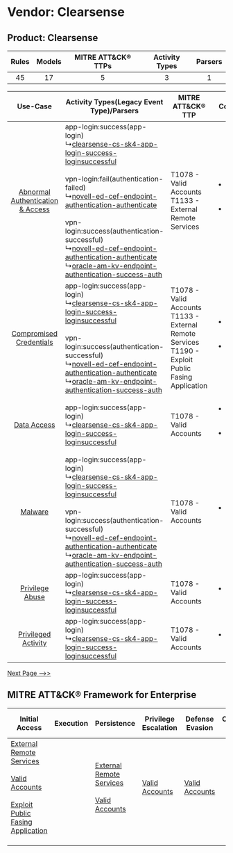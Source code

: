 Vendor: Clearsense
==================
Product: Clearsense
-------------------
| Rules | Models | MITRE ATT&CK® TTPs | Activity Types | Parsers |
|:-----:|:------:|:------------------:|:--------------:|:-------:|
|  45   |   17   |         5          |       3        |    1    |

|    Use-Case    | Activity Types(Legacy Event Type)/Parsers    | MITRE ATT&CK® TTP    | Content    |
|:----:| ---- | ---- | ---- |
| [Abnormal Authentication & Access](../../../UseCases/uc_abnormal_authentication_&_access.md) |  app-login:success(app-login)<br> ↳[clearsense-cs-sk4-app-login-success-loginsuccessful](Ps/pC_clearsensecssk4apploginsuccessloginsuccessful.md)<br><br> vpn-login:fail(authentication-failed)<br> ↳[novell-ed-cef-endpoint-authentication-authenticate](Ps/pC_novelledcefendpointauthenticationauthenticate.md)<br><br> vpn-login:success(authentication-successful)<br> ↳[novell-ed-cef-endpoint-authentication-authenticate](Ps/pC_novelledcefendpointauthenticationauthenticate.md)<br> ↳[oracle-am-kv-endpoint-authentication-success-auth](Ps/pC_oracleamkvendpointauthenticationsuccessauth.md)<br> | T1078 - Valid Accounts<br>T1133 - External Remote Services<br>    | [<ul><li>15 Rules</li></ul><ul><li>4 Models</li></ul>](RM/r_m_clearsense_clearsense_Abnormal_Authentication_&_Access.md) |
|          [Compromised Credentials](../../../UseCases/uc_compromised_credentials.md)          |  app-login:success(app-login)<br> ↳[clearsense-cs-sk4-app-login-success-loginsuccessful](Ps/pC_clearsensecssk4apploginsuccessloginsuccessful.md)<br><br> vpn-login:success(authentication-successful)<br> ↳[novell-ed-cef-endpoint-authentication-authenticate](Ps/pC_novelledcefendpointauthenticationauthenticate.md)<br> ↳[oracle-am-kv-endpoint-authentication-success-auth](Ps/pC_oracleamkvendpointauthenticationsuccessauth.md)<br>    | T1078 - Valid Accounts<br>T1133 - External Remote Services<br>T1190 - Exploit Public Fasing Application<br> | [<ul><li>27 Rules</li></ul><ul><li>16 Models</li></ul>](RM/r_m_clearsense_clearsense_Compromised_Credentials.md)         |
|    [Data Access](../../../UseCases/uc_data_access.md)    |  app-login:success(app-login)<br> ↳[clearsense-cs-sk4-app-login-success-loginsuccessful](Ps/pC_clearsensecssk4apploginsuccessloginsuccessful.md)<br>    | T1078 - Valid Accounts<br>    | [<ul><li>5 Rules</li></ul><ul><li>4 Models</li></ul>](RM/r_m_clearsense_clearsense_Data_Access.md)    |
|    [Malware](../../../UseCases/uc_malware.md)    |  app-login:success(app-login)<br> ↳[clearsense-cs-sk4-app-login-success-loginsuccessful](Ps/pC_clearsensecssk4apploginsuccessloginsuccessful.md)<br><br> vpn-login:success(authentication-successful)<br> ↳[novell-ed-cef-endpoint-authentication-authenticate](Ps/pC_novelledcefendpointauthenticationauthenticate.md)<br> ↳[oracle-am-kv-endpoint-authentication-success-auth](Ps/pC_oracleamkvendpointauthenticationsuccessauth.md)<br>    | T1078 - Valid Accounts<br>    | [<ul><li>1 Rules</li></ul>](RM/r_m_clearsense_clearsense_Malware.md)    |
|    [Privilege Abuse](../../../UseCases/uc_privilege_abuse.md)    |  app-login:success(app-login)<br> ↳[clearsense-cs-sk4-app-login-success-loginsuccessful](Ps/pC_clearsensecssk4apploginsuccessloginsuccessful.md)<br>    | T1078 - Valid Accounts<br>    | [<ul><li>2 Rules</li></ul>](RM/r_m_clearsense_clearsense_Privilege_Abuse.md)    |
|    [Privileged Activity](../../../UseCases/uc_privileged_activity.md)    |  app-login:success(app-login)<br> ↳[clearsense-cs-sk4-app-login-success-loginsuccessful](Ps/pC_clearsensecssk4apploginsuccessloginsuccessful.md)<br>    | T1078 - Valid Accounts<br>    | [<ul><li>1 Rules</li></ul>](RM/r_m_clearsense_clearsense_Privileged_Activity.md)    |
[Next Page -->>](2_ds_clearsense_clearsense.md)

MITRE ATT&CK® Framework for Enterprise
--------------------------------------
| Initial Access                                                                                                                                                                                                                         | Execution | Persistence                                                                                                                                      | Privilege Escalation                                                | Defense Evasion                                                     | Credential Access | Discovery | Lateral Movement | Collection | Command and Control                                                                                                                       | Exfiltration | Impact |
| -------------------------------------------------------------------------------------------------------------------------------------------------------------------------------------------------------------------------------------- | --------- | ------------------------------------------------------------------------------------------------------------------------------------------------ | ------------------------------------------------------------------- | ------------------------------------------------------------------- | ----------------- | --------- | ---------------- | ---------- | ----------------------------------------------------------------------------------------------------------------------------------------- | ------------ | ------ |
| [External Remote Services](https://attack.mitre.org/techniques/T1133)<br><br>[Valid Accounts](https://attack.mitre.org/techniques/T1078)<br><br>[Exploit Public Fasing Application](https://attack.mitre.org/techniques/T1190)<br><br> |           | [External Remote Services](https://attack.mitre.org/techniques/T1133)<br><br>[Valid Accounts](https://attack.mitre.org/techniques/T1078)<br><br> | [Valid Accounts](https://attack.mitre.org/techniques/T1078)<br><br> | [Valid Accounts](https://attack.mitre.org/techniques/T1078)<br><br> |                   |           |                  |            | [Proxy: Multi-hop Proxy](https://attack.mitre.org/techniques/T1090/003)<br><br>[Proxy](https://attack.mitre.org/techniques/T1090)<br><br> |              |        |
